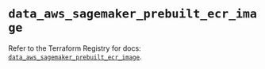 # `data_aws_sagemaker_prebuilt_ecr_image`

Refer to the Terraform Registry for docs: [`data_aws_sagemaker_prebuilt_ecr_image`](https://registry.terraform.io/providers/hashicorp/aws/6.5.0/docs/data-sources/sagemaker_prebuilt_ecr_image).
